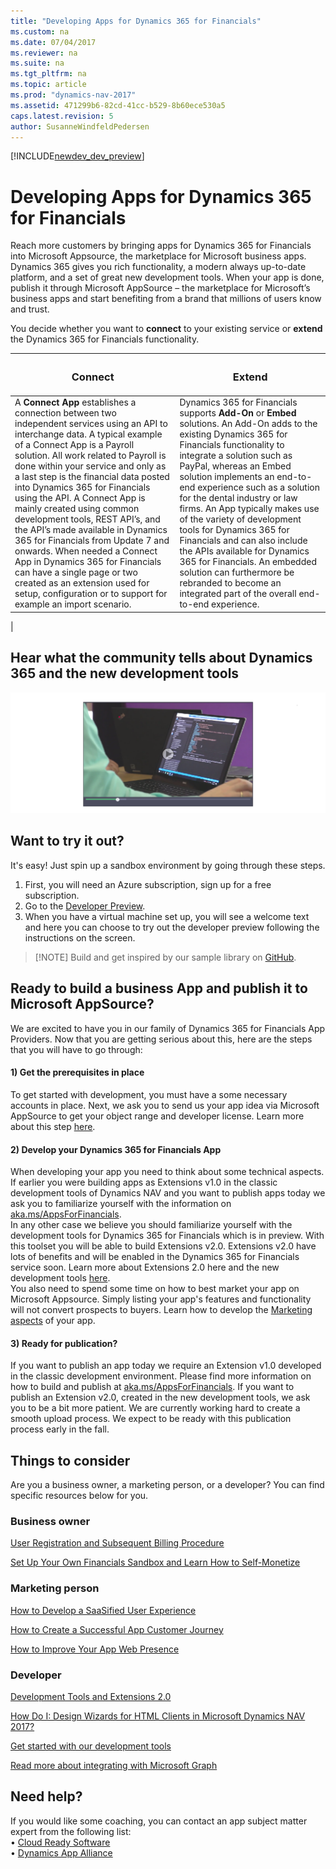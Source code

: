```yaml
---
title: "Developing Apps for Dynamics 365 for Financials"
ms.custom: na
ms.date: 07/04/2017
ms.reviewer: na
ms.suite: na
ms.tgt_pltfrm: na
ms.topic: article
ms.prod: "dynamics-nav-2017"
ms.assetid: 471299b6-82cd-41cc-b529-8b60ece530a5
caps.latest.revision: 5
author: SusanneWindfeldPedersen
---
```


[!INCLUDE[newdev_dev_preview](includes/newdev_dev_preview.md)]

# Developing Apps for Dynamics 365 for Financials
Reach more customers by bringing apps for Dynamics 365 for Financials into Microsoft Appsource, the marketplace for Microsoft business apps. 
Dynamics 365 gives you rich functionality, a modern always up-to-date platform, and a set of great new development tools.
When your app is done, publish it through Microsoft AppSource – the marketplace for Microsoft’s business apps and start benefiting from a brand that millions of users know and trust.

You decide whether you want to **connect** to your existing service or **extend** the Dynamics 365 for Financials functionality.

|<h3>Connect</h3>|<h3>Extend</h3>|
|----------------|---------------|
|A **Connect App** establishes a connection between two independent services using an API to interchange data. A typical example of a Connect App is a Payroll solution. All work related to Payroll is done within your service and only as a last step is the financial data posted into Dynamics 365 for Financials using the API. A Connect App is mainly created using common development tools, REST API’s, and the API’s made available in Dynamics 365 for Financials from Update 7 and onwards. When needed a Connect App in Dynamics 365 for Financials can have a single page or two created as an extension used for setup, configuration or to support for example an import scenario.|Dynamics 365 for Financials supports **Add-On** or **Embed** solutions. An Add-On adds to the existing Dynamics 365 for Financials functionality to integrate a solution such as PayPal, whereas an Embed solution implements an end-to-end experience such as a solution for the dental industry or law firms. An App typically makes use of the variety of development tools for Dynamics 365 for Financials and can also include the APIs available for Dynamics 365 for Financials. An embedded solution can furthermore be rebranded to become an integrated part of the overall end-to-end experience.
|

## Hear what the community tells about Dynamics 365 and the new development tools

[![Community](media/CustomerTestimonials.png)](https://www.youtube.com/watch?v=ptL3QXuoLW4&list=PLcakwueIHoT9tZzsgDLpBixftGfnymAyz&index=2 "Customers")

## Want to try it out?
It's easy! Just spin up a sandbox environment by going through these steps. 

1) First, you will need an Azure subscription, sign up for a free subscription.  
2) Go to the [Developer Preview](http://aka.ms/navdeveloperpreview).  
3) When you have a virtual machine set up, you will see a welcome text and here you can choose to try out the developer preview following the instructions on the screen.  

> [!NOTE] Build and get inspired by our sample library on [GitHub](https://github.com/Microsoft/al).

<!-- Developer sandbox

1) Sign up for [Dynamics 365 for Financials]()  
2) Download [Visual Studio Code](https://code.visualstudio.com/Download)  
3) Download the [AL Language extension](vscode:extension/ms-dynamics-smb.al)  
-->

## Ready to build a business App and publish it to Microsoft AppSource?
We are excited to have you in our family of Dynamics 365 for Financials App Providers. Now that you are getting serious about this, here are the steps that you will have to go through: 

#### 1)	Get the prerequisites in place  
To get started with development, you must have a some necessary accounts in place. Next, we ask you to send us your app idea via Microsoft AppSource to get your object range and developer license. Learn more about this step [here](http://download.microsoft.com/download/7/F/2/7F23168D-76D9-4988-BBAC-E303FC548802/1). 

#### 2)	Develop your Dynamics 365 for Financials App   
When developing your app you need to think about some technical aspects.  
If earlier you were building apps as Extensions v1.0 in the classic development tools of Dynamics NAV and you want to publish apps today we ask you to familiarize yourself with the information on [aka.ms/AppsForFinancials](http://aka.ms/AppsForFinancials).  
In any other case we believe you should familiarize yourself with the development tools for Dynamics 365 for Financials which is in preview. With this toolset you will be able to build Extensions v2.0.
Extensions v2.0 have lots of benefits and will be enabled in the Dynamics 365 for Financials service soon. Learn more about Extensions 2.0 here and the new development tools [here](https://docs.microsoft.com/en-us/dynamics365/developerbe/devenv-dev-overview?branch=master).  
You also need to spend some time on how to best market your app on Microsoft Appsource. Simply listing your app's features and functionality will not convert prospects to buyers. Learn how to develop the [Marketing aspects](https://go.microsoft.com/fwlink/?linkid=841518) of your app.

#### 3)	Ready for publication?  
If you want to publish an app today we require an Extension v1.0 developed in the classic development environment. Please find more information on how to build and publish at [aka.ms/AppsForFinancials](http://aka.ms/AppsForFinancials). 
If you want to publish an Extension v2.0, created in the new development tools, we ask you to be a bit more patient. We are currently working hard to create a smooth upload process. We expect to be ready with this publication process early in the fall.

## Things to consider
Are you a business owner, a marketing person, or a developer? You can find specific resources below for you.

### Business owner
[User Registration and Subsequent Billing Procedure](https://mbspartner.microsoft.com/secure/coursematerials/D365B/Standalone/User_Registration_and_Subsequent_Billing_Procedures.pdf)  

[Set Up Your Own Financials Sandbox and Learn How to Self-Monetize](https://mbspartner.microsoft.com/D365B/Videos/101385)  

### Marketing person
[How to Develop a SaaSified User Experience](https://mbspartner.microsoft.com/D365B/Videos/101493)  

[How to Create a Successful App Customer Journey](https://mbspartner.microsoft.com/D365B/Videos/101484)  

[How to Improve Your App Web Presence](https://mbspartner.microsoft.com/D365B/Videos/101491)

### Developer 
[Development Tools and Extensions 2.0](https://mbspartner.microsoft.com/secure/coursematerials/D365B/Standalone/Development_Tools_and_Extensions_2.0.pdf)
 
[How Do I: Design Wizards for HTML Clients in Microsoft Dynamics NAV 2017?](https://mbspartner.microsoft.com/NAV/Videos/101246)  

[Get started with our development tools](https://docs.microsoft.com/en-us/dynamics365/developerbe/devenv-dev-overview?branch=master)  

[Read more about integrating with Microsoft Graph](https://developer.microsoft.com/en-us/graph/docs/concepts/overview)  

## Need help?
If you would like some coaching, you can contact an app subject matter expert from the following list:  
•	[Cloud Ready Software](http://cloud-ready-software.com)    
•	[Dynamics App Alliance](http://dynamicsappalliance.com)